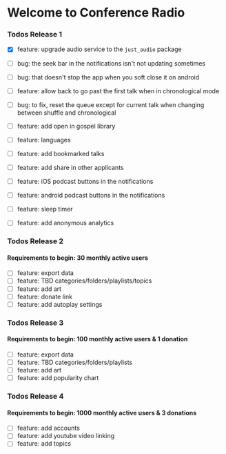 # Welcome to Conference Radio

### Todos Release 1
 - [x] feature: upgrade audio service to the `just_audio` package
 - [ ] bug: the seek bar in the notifications isn't not updating sometimes
 - [ ] bug: that doesn't stop the app when you soft close it on android
 - [ ] feature: allow back to go past the first talk when in chronological mode
 - [ ] bug: to fix, reset the queue except for current talk when changing between shuffle and chronological 
 - [ ] feature: add open in gospel library
 - [ ] feature: languages
 - [ ] feature: add bookmarked talks
 - [ ] feature: add share in other applicants
 - [ ] feature: iOS podcast buttons in the notifications
 - [ ] feature: android podcast buttons in the notifications
 - [ ] feature: sleep timer
 - [ ] feature: add anonymous analytics


### Todos Release 2
#### Requirements to begin: 30 monthly active users
 - [ ] feature: export data
 - [ ] feature: TBD categories/folders/playlists/topics
 - [ ] feature: add art
 - [ ] feature: donate link
 - [ ] feature: add autoplay settings
 
### Todos Release 3
#### Requirements to begin: 100 monthly active users & 1 donation
 - [ ] feature: export data
 - [ ] feature: TBD categories/folders/playlists
 - [ ] feature: add art
 - [ ] feature: add popularity chart

### Todos Release 4
#### Requirements to begin: 1000 monthly active users & 3 donations
 - [ ] feature: add accounts
 - [ ] feature: add youtube video linking
 - [ ] feature: add topics
